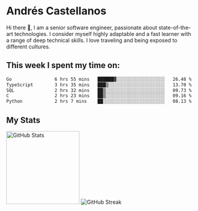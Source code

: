 # Andrés Castellanos

Hi there 👋, I am a senior software engineer, passionate about state-of-the-art technologies. I consider myself highly adaptable and a fast learner with a range of deep technical skills. I love traveling and being exposed to different cultures.

## This week I spent my time on:

<!--START_SECTION:waka-->

```txt
Go                6 hrs 55 mins   ██████▓░░░░░░░░░░░░░░░░░░   26.48 %
TypeScript        3 hrs 35 mins   ███▒░░░░░░░░░░░░░░░░░░░░░   13.70 %
SQL               2 hrs 32 mins   ██▒░░░░░░░░░░░░░░░░░░░░░░   09.73 %
C                 2 hrs 23 mins   ██▒░░░░░░░░░░░░░░░░░░░░░░   09.16 %
Python            2 hrs 7 mins    ██░░░░░░░░░░░░░░░░░░░░░░░   08.13 %
```

<!--END_SECTION:waka-->

## My Stats

<img height="195" src="https://github-readme-stats.vercel.app/api?username=andrescv&show_icons=true&theme=onedark&hide_border=true&card_width=495" alt="GitHub Stats" />

<img src="https://streak-stats.demolab.com?user=andrescv&theme=one-dark-pro&hide_border=true" alt="GitHub Streak" />
